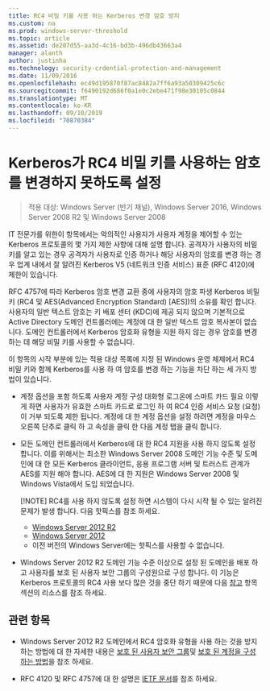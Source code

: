 ```yaml
---
title: RC4 비밀 키를 사용 하는 Kerberos 변경 암호 방지
ms.custom: na
ms.prod: windows-server-threshold
ms.topic: article
ms.assetid: de207d55-aa3d-4c16-bd3b-496db43663a4
manager: alanth
author: justinha
ms.technology: security-crdential-protection-and-management
ms.date: 11/09/2016
ms.openlocfilehash: ec49d195870f87ac8482a7ff6a93a50309425c6c
ms.sourcegitcommit: f6490192d686f0a1e0c2ebe471f98e30105c0844
ms.translationtype: MT
ms.contentlocale: ko-KR
ms.lasthandoff: 09/10/2019
ms.locfileid: "70870384"
---
```

# <a name="preventing-kerberos-change-password-that-uses-rc4-secret-keys"></a>Kerberos가 RC4 비밀 키를 사용하는 암호를 변경하지 못하도록 설정

>적용 대상: Windows Server (반기 채널), Windows Server 2016, Windows Server 2008 R2 및 Windows Server 2008

IT 전문가를 위한이 항목에서는 악의적인 사용자가 사용자 계정을 제어할 수 있는 Kerberos 프로토콜의 몇 가지 제한 사항에 대해 설명 합니다. 공격자가 사용자의 비밀 키를 알고 있는 경우 공격자가 사용자로 인증 하거나 해당 사용자의 암호를 변경 하는 경우 업계 내에서 잘 알려진 Kerberos V5 (네트워크 인증 서비스) 표준 (RFC 4120)에 제한이 있습니다.

RFC 4757에 따라 Kerberos 암호 변경 교환 중에 사용자의 암호 파생 Kerberos 비밀 키 (RC4 및 AES(Advanced Encryption Standard) [AES])의 소유를 확인 합니다. 사용자의 일반 텍스트 암호는 키 배포 센터 (KDC)에 제공 되지 않으며 기본적으로 Active Directory 도메인 컨트롤러에는 계정에 대 한 일반 텍스트 암호 복사본이 없습니다. 도메인 컨트롤러에서 Kerberos 암호화 유형을 지원 하지 않는 경우 암호를 변경 하는 데 해당 비밀 키를 사용할 수 없습니다. 

이 항목의 시작 부분에 있는 적용 대상 목록에 지정 된 Windows 운영 체제에서 RC4 비밀 키와 함께 Kerberos를 사용 하 여 암호를 변경 하는 기능을 차단 하는 세 가지 방법이 있습니다.

- 계정 옵션을 포함 하도록 사용자 계정 구성 대화형 로그온에 스마트 카드 필요 이렇게 하면 사용자가 유효한 스마트 카드로 로그인 하 여 RC4 인증 서비스 요청 (요청)이 거부 되도록 제한 됩니다. 계정에 대 한 계정 옵션을 설정 하려면 계정을 마우스 오른쪽 단추로 클릭 하 고 속성을 클릭 한 다음 계정 탭을 클릭 합니다. 

- 모든 도메인 컨트롤러에서 Kerberos에 대 한 RC4 지원을 사용 하지 않도록 설정 합니다. 이를 위해서는 최소한 Windows Server 2008 도메인 기능 수준 및 도메인에 대 한 모든 Kerberos 클라이언트, 응용 프로그램 서버 및 트러스트 관계가 AES를 지원 해야 합니다. AES에 대 한 지원은 Windows Server 2008 및 Windows Vista에서 도입 되었습니다.

    [!NOTE]
    RC4를 사용 하지 않도록 설정 하면 시스템이 다시 시작 될 수 있는 알려진 문제가 발생 합니다. 다음 핫픽스를 참조 하세요.
    - [Windows Server 2012 R2](https://support.microsoft.com/en-us/kb/3038261)
    - [Windows Server 2012](https://support.microsoft.com/en-us/kb/3086213)
    - 이전 버전의 Windows Server에는 핫픽스를 사용할 수 없습니다.

- Windows Server 2012 R2 도메인 기능 수준 이상으로 설정 된 도메인을 배포 하 고 사용자를 보호 된 사용자 보안 그룹의 구성원으로 구성 합니다. 이 기능은 Kerberos 프로토콜의 RC4 사용 보다 많은 것을 중단 하기 때문에 다음 [참고](#see-also) 항목 섹션의 리소스를 참조 하세요.

## <a name="see-also"></a>관련 항목

- Windows Server 2012 R2 도메인에서 RC4 암호화 유형을 사용 하는 것을 방지 하는 방법에 대 한 자세한 내용은 [보호 된 사용자 보안 그룹](/../credentials-protection-and-management/protected-users-security-group.md)및 [보호 된 계정을 구성 하는 방법](/../credentials-protection-and-management/how-to-configure-protected-accounts.md)을 참조 하세요.

- RFC 4120 및 RFC 4757에 대 한 설명은 [IETF 문서](http://tools.ietf.org/html/)를 참조 하세요.
